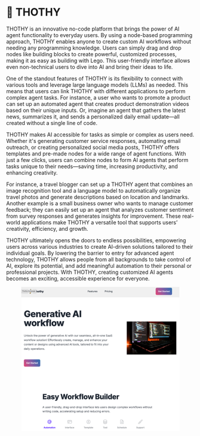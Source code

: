 # 🧠 THOTHY

THOTHY is an innovative no-code platform that brings the power of AI agent functionality to everyday users. By using a node-based programming approach, THOTHY enables anyone to create custom AI workflows without needing any programming knowledge. Users can simply drag and drop nodes like building blocks to create powerful, customized processes, making it as easy as building with Lego. This user-friendly interface allows even non-technical users to dive into AI and bring their ideas to life.

One of the standout features of THOTHY is its flexibility to connect with various tools and leverage large language models (LLMs) as needed. This means that users can link THOTHY with different applications to perform complex agent tasks. For instance, a user who wants to promote a product can set up an automated agent that creates product demonstration videos based on their unique inputs. Or, imagine an agent that gathers the latest news, summarizes it, and sends a personalized daily email update—all created without a single line of code.

THOTHY makes AI accessible for tasks as simple or complex as users need. Whether it's generating customer service responses, automating email outreach, or creating personalized social media posts, THOTHY offers templates and pre-made nodes for a wide range of agent functions. With just a few clicks, users can combine nodes to form AI agents that perform tasks unique to their needs—saving time, increasing productivity, and enhancing creativity.

For instance, a travel blogger can set up a THOTHY agent that combines an image recognition tool and a language model to automatically organize travel photos and generate descriptions based on location and landmarks. Another example is a small business owner who wants to manage customer feedback; they can easily set up an agent that analyzes customer sentiment from survey responses and generates insights for improvement. These real-world applications make THOTHY a versatile tool that supports users’ creativity, efficiency, and growth.

THOTHY ultimately opens the doors to endless possibilities, empowering users across various industries to create AI-driven solutions tailored to their individual goals. By lowering the barrier to entry for advanced agent technology, THOTHY allows people from all backgrounds to take control of AI, explore its potential, and add meaningful automation to their personal or professional projects. With THOTHY, creating customized AI agents becomes an exciting, accessible experience for everyone.

<figure><img src="../.gitbook/assets/image (5).png" alt=""><figcaption></figcaption></figure>
